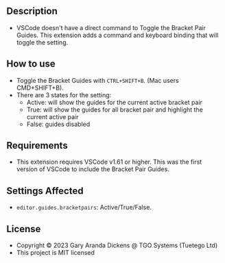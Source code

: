 ## Description

- VSCode doesn't have a direct command to Toggle the Bracket Pair Guides. This extension adds a command and keyboard binding that will toggle the setting. 

## How to use

- Toggle the Bracket Guides with `CTRL+SHIFT+B`. (Mac users CMD+SHIFT+B).
- There are 3 states for the setting:
  - Active: will show the guides for the current active bracket pair
  - True: will show the guides for all bracket pair and highlight the current active pair
  - False: guides disabled

## Requirements

- This extension requires VSCode v1.61 or higher. This was the first version of VSCode to include the Bracket Pair Guides.

## Settings Affected

* `editor.guides.bracketpairs`: Active/True/False.

## License

- Copyright © 2023 Gary Aranda Dickens @ TGO Systems (Tuetego Ltd)
- This project is MIT licensed